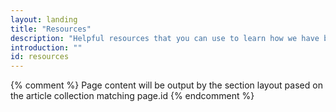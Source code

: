 ```yaml
---
layout: landing
title: "Resources"
description: "Helpful resources that you can use to learn how we have built and maintain the site"
introduction: ""
id: resources
---
```


{% comment %}
Page content will be output by the section layout pased on the article collection matching page.id
{% endcomment %}
